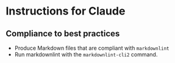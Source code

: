 # Instructions for Claude

## Compliance to best practices

- Produce Markdown files that are compliant with `markdownlint`
- Run markdownlint with the `markdownlint-cli2` command.

